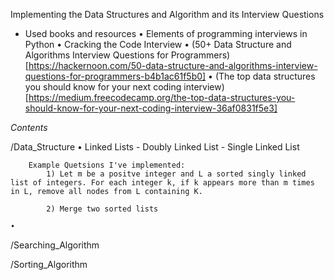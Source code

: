 
Implementing the Data Structures and Algorithm and its Interview Questions

- Used books and resources
    • Elements of programming interviews in Python
    • Cracking the Code Interview
    • (50+ Data Structure and Algorithms Interview Questions for Programmers)[https://hackernoon.com/50-data-structure-and-algorithms-interview-questions-for-programmers-b4b1ac61f5b0]
    • (The top data structures you should know for your next coding interview)[https://medium.freecodecamp.org/the-top-data-structures-you-should-know-for-your-next-coding-interview-36af0831f5e3]



*Contents*

/Data_Structure
    • Linked Lists
        - Doubly Linked List
        - Single Linked List

        Example Quetsions I've implemented:
            1) Let m be a positve integer and L a sorted singly linked list of integers. For each integer k, if k appears more than m times in L, remove all nodes from L containing K.

            2) Merge two sorted lists

    •

/Searching_Algorithm


/Sorting_Algorithm
